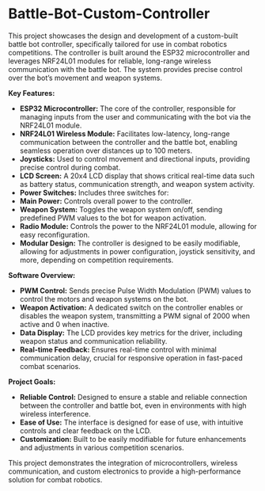 # Battle-Bot-Custom-Controller
This project showcases the design and development of a custom-built battle bot controller, specifically tailored for use in combat robotics competitions. The controller is built around the ESP32 microcontroller and leverages NRF24L01 modules for reliable, long-range wireless communication with the battle bot. The system provides precise control over the bot’s movement and weapon systems.

**Key Features:**
- **ESP32 Microcontroller:** The core of the controller, responsible for managing inputs from the user and communicating with the bot via the NRF24L01 module.
- **NRF24L01 Wireless Module:** Facilitates low-latency, long-range communication between the controller and the battle bot, enabling seamless operation over distances up to 100 meters.
- **Joysticks:** Used to control movement and directional inputs, providing precise control during combat.
- **LCD Screen:** A 20x4 LCD display that shows critical real-time data such as battery status, communication strength, and weapon system activity.
- **Power Switches:** Includes three switches for:
- **Main Power:** Controls overall power to the controller.
- **Weapon System:** Toggles the weapon system on/off, sending predefined PWM values to the bot for weapon activation.
- **Radio Module:** Controls the power to the NRF24L01 module, allowing for easy reconfiguration.
- **Modular Design:** The controller is designed to be easily modifiable, allowing for adjustments in power configuration, joystick sensitivity, and more, depending on competition requirements.

**Software Overview:**
- **PWM Control:** Sends precise Pulse Width Modulation (PWM) values to control the motors and weapon systems on the bot.
- **Weapon Activation:** A dedicated switch on the controller enables or disables the weapon system, transmitting a PWM signal of 2000 when active and 0 when inactive.
- **Data Display:** The LCD provides key metrics for the driver, including weapon status and communication reliability.
- **Real-time Feedback:** Ensures real-time control with minimal communication delay, crucial for responsive operation in fast-paced combat scenarios.

**Project Goals:**
- **Reliable Control:** Designed to ensure a stable and reliable connection between the controller and battle bot, even in environments with high wireless interference.
- **Ease of Use:** The interface is designed for ease of use, with intuitive controls and clear feedback on the LCD.
- **Customization:** Built to be easily modifiable for future enhancements and adjustments in various competition scenarios.

This project demonstrates the integration of microcontrollers, wireless communication, and custom electronics to provide a high-performance solution for combat robotics.
